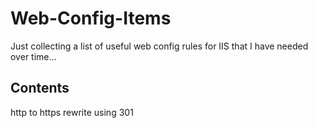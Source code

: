 # Web-Config-Items
Just collecting a list of useful web config rules for IIS that I have needed over time...


## Contents

http to https rewrite using 301